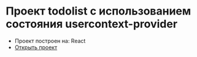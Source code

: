 # Проект todolist с использованием состояния usercontext-provider

- Проект построен на: React
- [Открыть проект](https://mrsergpron.github.io/project-react-usercontext-provider/)
